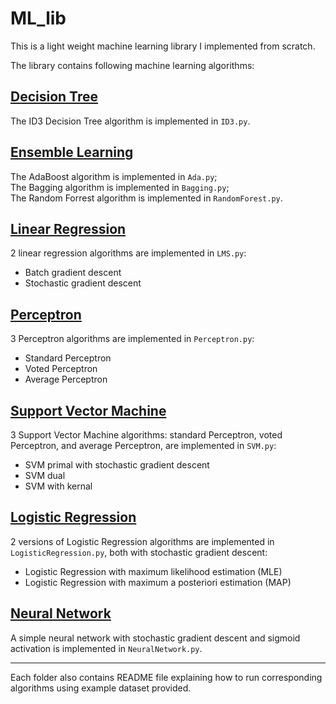 # ML_lib

This is a light weight machine learning library I implemented from scratch.

The library contains following machine learning algorithms:

## [Decision Tree](https://github.com/zltc1206/ML_lib/tree/master/DecisionTree)<br>
The ID3 Decision Tree algorithm is implemented in ```ID3.py```.

## [Ensemble Learning](https://github.com/zltc1206/ML_lib/tree/master/EnsembleLearning)<br>
The AdaBoost algorithm is implemented in ```Ada.py```;<br>
The Bagging algorithm is implemented in ```Bagging.py```;<br>
The Random Forrest algorithm is implemented in ```RandomForest.py```.

## [Linear Regression](https://github.com/zltc1206/ML_lib/tree/master/LinearRegression)<br>
2 linear regression algorithms are implemented in ```LMS.py```:
- Batch gradient descent
- Stochastic gradient descent

## [Perceptron](https://github.com/zltc1206/ML_lib/tree/master/Perceptron)<br>
3 Perceptron algorithms are implemented in ```Perceptron.py```:
- Standard Perceptron
- Voted Perceptron
- Average Perceptron

## [Support Vector Machine](https://github.com/zltc1206/ML_lib/tree/master/SVM)<br>
3 Support Vector Machine algorithms: standard Perceptron, voted Perceptron, and average Perceptron, are implemented in ```SVM.py```:
- SVM primal with stochastic gradient descent
- SVM dual
- SVM with kernal

## [Logistic Regression](https://github.com/zltc1206/ML_lib/tree/master/LogisticRegression)<br>
2 versions of Logistic Regression algorithms are implemented in ```LogisticRegression.py```, both with stochastic gradient descent:
- Logistic Regression with maximum likelihood estimation (MLE)
- Logistic Regression with maximum a posteriori estimation (MAP)

## [Neural Network](https://github.com/zltc1206/ML_lib/tree/master/NeuralNetworks)<br>
A simple neural network with stochastic gradient descent and sigmoid activation is implemented in ```NeuralNetwork.py```.<br>

***
Each folder also contains README file explaining how to run corresponding algorithms using example dataset provided.
